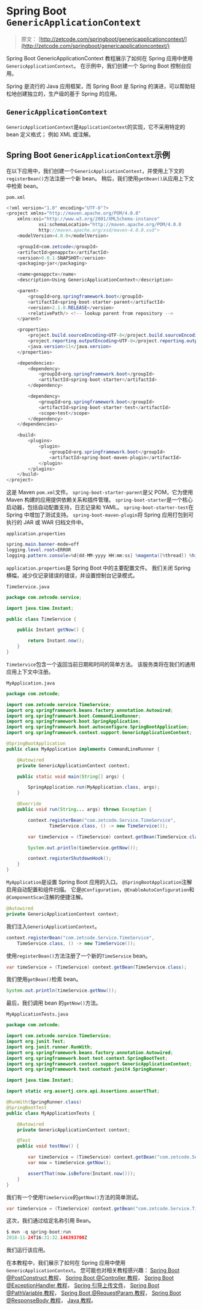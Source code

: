 # Spring Boot `GenericApplicationContext`

> 原文： [http://zetcode.com/springboot/genericapplicationcontext/](http://zetcode.com/springboot/genericapplicationcontext/)

Spring Boot GenericApplicationContext 教程展示了如何在 Spring 应用中使用`GenericApplicationContext`。 在示例中，我们创建一个 Spring Boot 控制台应用。

Spring 是流行的 Java 应用框架，而 Spring Boot 是 Spring 的演进，可以帮助轻松地创建独立的，生产级的基于 Spring 的应用。

## `GenericApplicationContext`

`GenericApplicationContext`是`ApplicationContext`的实现，它不采用特定的 bean 定义格式； 例如 XML 或注解。

## Spring Boot `GenericApplicationContext`示例

在以下应用中，我们创建一个`GenericApplicationContext`，并使用上下文的`registerBean()`方法注册一个新 bean。 稍后，我们使用`getBean()`从应用上下文中检索 bean。

`pom.xml`

```java
<?xml version="1.0" encoding="UTF-8"?>
<project xmlns="http://maven.apache.org/POM/4.0.0" 
    xmlns:xsi="http://www.w3.org/2001/XMLSchema-instance"
            xsi:schemaLocation="http://maven.apache.org/POM/4.0.0 
            http://maven.apache.org/xsd/maven-4.0.0.xsd">
    <modelVersion>4.0.0</modelVersion>

    <groupId>com.zetcode</groupId>
    <artifactId>genappctx</artifactId>
    <version>0.0.1-SNAPSHOT</version>
    <packaging>jar</packaging>

    <name>genappctx</name>
    <description>Using GenericApplicationContext</description>

    <parent>
        <groupId>org.springframework.boot</groupId>
        <artifactId>spring-boot-starter-parent</artifactId>
        <version>2.1.0.RELEASE</version>
        <relativePath/> <!-- lookup parent from repository -->
    </parent>

    <properties>
        <project.build.sourceEncoding>UTF-8</project.build.sourceEncoding>
        <project.reporting.outputEncoding>UTF-8</project.reporting.outputEncoding>
        <java.version>11</java.version>
    </properties>

    <dependencies>
        <dependency>
            <groupId>org.springframework.boot</groupId>
            <artifactId>spring-boot-starter</artifactId>
        </dependency>

        <dependency>
            <groupId>org.springframework.boot</groupId>
            <artifactId>spring-boot-starter-test</artifactId>
            <scope>test</scope>
        </dependency>
    </dependencies>

    <build>
        <plugins>
            <plugin>
                <groupId>org.springframework.boot</groupId>
                <artifactId>spring-boot-maven-plugin</artifactId>
            </plugin>
        </plugins>
    </build>
</project>

```

这是 Maven `pom.xml`文件。 `spring-boot-starter-parent`是父 POM，它为使用 Maven 构建的应用提供依赖关系和插件管理。 `spring-boot-starter`是一个核心启动器，包括自动配置支持，日志记录和 YAML。 `spring-boot-starter-test`在 Spring 中增加了测试支持。 `spring-boot-maven-plugin`将 Spring 应用打包到可执行的 JAR 或 WAR 归档文件中。

`application.properties`

```java
spring.main.banner-mode=off
logging.level.root=ERROR
logging.pattern.console=%d{dd-MM-yyyy HH:mm:ss} %magenta([%thread]) %highlight(%-5level) %logger.%M - %msg%n

```

`application.properties`是 Spring Boot 中的主要配置文件。 我们关闭 Spring 横幅，减少仅记录错误的错误，并设置控制台记录模式。

`TimeService.java`

```java
package com.zetcode.service;

import java.time.Instant;

public class TimeService {

    public Instant getNow() {

        return Instant.now();
    }
}

```

`TimeService`包含一个返回当前日期和时间的简单方法。 该服务类将在我们的通用应用上下文中注册。

`MyApplication.java`

```java
package com.zetcode;

import com.zetcode.service.TimeService;
import org.springframework.beans.factory.annotation.Autowired;
import org.springframework.boot.CommandLineRunner;
import org.springframework.boot.SpringApplication;
import org.springframework.boot.autoconfigure.SpringBootApplication;
import org.springframework.context.support.GenericApplicationContext;

@SpringBootApplication
public class MyApplication implements CommandLineRunner {

    @Autowired
    private GenericApplicationContext context;

    public static void main(String[] args) {

        SpringApplication.run(MyApplication.class, args);
    }

    @Override
    public void run(String... args) throws Exception {

        context.registerBean("com.zetcode.Service.TimeService",
                TimeService.class, () -> new TimeService());

        var timeService = (TimeService) context.getBean(TimeService.class);

        System.out.println(timeService.getNow());

        context.registerShutdownHook();
    }
}

```

`MyApplication`是设置 Spring Boot 应用的入口。 `@SpringBootApplication`注解启用自动配置和组件扫描。 它是`@Configuration`，`@EnableAutoConfiguration`和`@ComponentScan`注解的便捷注解。

```java
@Autowired
private GenericApplicationContext context;

```

我们注入`GenericApplicationContext`。

```java
context.registerBean("com.zetcode.Service.TimeService",
    TimeService.class, () -> new TimeService());

```

使用`registerBean()`方法注册了一个新的`TimeService` bean。

```java
var timeService = (TimeService) context.getBean(TimeService.class);

```

我们使用`getBean()`检索 bean。

```java
System.out.println(timeService.getNow());

```

最后，我们调用 bean 的`getNow()`方法。

`MyApplicationTests.java`

```java
package com.zetcode;

import com.zetcode.service.TimeService;
import org.junit.Test;
import org.junit.runner.RunWith;
import org.springframework.beans.factory.annotation.Autowired;
import org.springframework.boot.test.context.SpringBootTest;
import org.springframework.context.support.GenericApplicationContext;
import org.springframework.test.context.junit4.SpringRunner;

import java.time.Instant;

import static org.assertj.core.api.Assertions.assertThat;

@RunWith(SpringRunner.class)
@SpringBootTest
public class MyApplicationTests {

    @Autowired
    private GenericApplicationContext context;

    @Test
    public void testNow() {

        var timeService = (TimeService) context.getBean("com.zetcode.Service.TimeService");
        var now = timeService.getNow();

        assertThat(now.isBefore(Instant.now()));
    }
}

```

我们有一个使用`TimeService`的`getNow()`方法的简单测试。

```java
var timeService = (TimeService) context.getBean("com.zetcode.Service.TimeService");

```

这次，我们通过给定名称引用 Bean。

```java
$ mvn -q spring-boot:run
2018-11-24T16:31:32.146393700Z

```

我们运行该应用。

在本教程中，我们展示了如何在 Spring 应用中使用`GenericApplicationContext`。 您可能也对相关教程感兴趣： [Spring Boot @PostConstruct 教程](/springboot/postconstruct/)， [Spring Boot @Controller 教程](/springboot/controller/)， [Spring Boot @ExceptionHandler 教程](/springboot/exceptionhandler/)， [Spring 引导上传文件](/springboot/uploadfile/)， [Spring Boot @PathVariable 教程](/springboot/pathvariable/)， [Spring Boot @RequestParam 教程](/springboot/requestparam/)， [Spring Boot @ResponseBody 教程](/springboot/responsebody/)， [Java 教程](/lang/java/)。